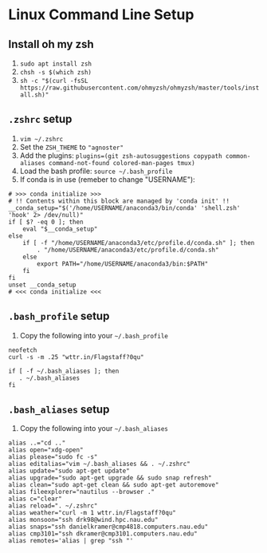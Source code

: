 # Linux Command Line Setup

## Install oh my zsh

1. `sudo apt install zsh`
2. `chsh -s $(which zsh)`
3. `sh -c "$(curl -fsSL https://raw.githubusercontent.com/ohmyzsh/ohmyzsh/master/tools/install.sh)"`

## `.zshrc` setup

1. `vim ~/.zshrc`
2. Set the `ZSH_THEME` to `"agnoster"`
3. Add the plugins: `plugins=(git zsh-autosuggestions copypath common-aliases command-not-found colored-man-pages tmux)`
4. Load the bash profile: `source ~/.bash_profile`
5. If conda is in use (remeber to change "USERNAME"): 
```
# >>> conda initialize >>>
# !! Contents within this block are managed by 'conda init' !!
__conda_setup="$('/home/USERNAME/anaconda3/bin/conda' 'shell.zsh' 'hook' 2> /dev/null)"
if [ $? -eq 0 ]; then
    eval "$__conda_setup"
else
    if [ -f "/home/USERNAME/anaconda3/etc/profile.d/conda.sh" ]; then
        . "/home/USERNAME/anaconda3/etc/profile.d/conda.sh"
    else
        export PATH="/home/USERNAME/anaconda3/bin:$PATH"
    fi
fi
unset __conda_setup
# <<< conda initialize <<<
```

## `.bash_profile` setup
1. Copy the following into your `~/.bash_profile`
```
neofetch
curl -s -m .25 "wttr.in/Flagstaff?0qu"

if [ -f ~/.bash_aliases ]; then
   . ~/.bash_aliases
fi
```

## `.bash_aliases` setup
1. Copy the following into your `~/.bash_aliases`
```
alias ..="cd .."
alias open="xdg-open"
alias please="sudo fc -s"
alias editalias="vim ~/.bash_aliases && . ~/.zshrc"
alias update="sudo apt-get update"
alias upgrade="sudo apt-get upgrade && sudo snap refresh"
alias clean="sudo apt-get clean && sudo apt-get autoremove"
alias fileexplorer="nautilus --browser ."
alias c="clear"
alias reload=". ~/.zshrc"
alias weather="curl -m 1 wttr.in/Flagstaff?0qu"
alias monsoon="ssh drk98@wind.hpc.nau.edu"
alias snaps="ssh danielkramer@cmp4818.computers.nau.edu"
alias cmp3101="ssh dkramer@cmp3101.computers.nau.edu"
alias remotes='alias | grep "ssh "'
```
